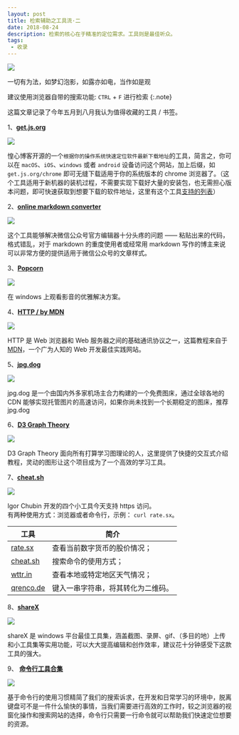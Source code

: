 ```yaml
---
layout: post
title: 检索辅助之工具流·二
date: 2018-08-24
description: 检索的核心在于精准的定位需求。工具则是最佳听众。
tags:
 - 收录
---
```


![](https://i.jpg.dog/img/34120c05cd2511e74c65cc5a88c7d713.jpg)

一切有为法，如梦幻泡影，如露亦如电，当作如是观
    
<!--more-->

建议使用浏览器自带的搜索功能: `CTRL` + `F` 进行检索
{:.note}

这篇文章记录了今年五月到八月我认为值得收藏的工具 / 书签。


1、**[get.js.org](//get.js.org)**

![](https://ask.qcloudimg.com/draft/1026032/7z79mbgzx8.png)

惶心博客开源的一个`根据你的操作系统快速定位软件最新下载地址`的工具，简言之，你可以在 `macOS`、`iOS`、`windows` 或者 `android` 设备访问这个网站，加上后缀，如 `get.js.org/chrome` 即可无缝下载适用于你的系统版本的 chrome 浏览器了。（这个工具适用于新机器的装机过程，不需要实现下载好大量的安装包，也无需担心版本问题，即可快速获取到想要下载的软件地址，这里有这个工具[支持的列表](https://get.js.org/apps)）


2、**[online markdown converter](http://md.barretlee.com/)**

![](https://telegra.ph/file/86e7acbb16b430afb0de9.png)

这个工具能够解决微信公众号官方编辑器十分头疼的问题 —— 粘贴出来的代码，格式错乱，对于 markdown 的重度使用者或经常用 markdown 写作的博主来说可以非常方便的提供适用于微信公众号的文章样式。


3、**[Popcorn](https://github.com/bbougot/Popcorn)**

![](https://telegra.ph/file/db6539bae03e202bc5eaa.png)

在 windows 上观看影音的优雅解决方案。


4、**[HTTP / by MDN](https://developer.mozilla.org/zh-CN/docs/Web/HTTP)**

![](https://i.jpg.dog/img/3a90ec2e83615b860ae07b0f04b8e8fe.png)

HTTP 是 Web 浏览器和 Web 服务器之间的基础通讯协议之一，这篇教程来自于 [MDN](https://developer.mozilla.org/zh-CN/docs/Web)，一个广为人知的 Web 开发最佳实践网站。


5、**[jpg.dog](https://jpg.dog/)**

![](https://i.jpg.dog/img/7359f04c3cd0639ece89ae3a7a88fb7f.png)

jpg.dog 是一个由国内外多家机场主合力构建的一个免费图床，通过全球各地的 CDN 能够实现托管图片的高速访问，如果你尚未找到一个长期稳定的图床，推荐 jpg.dog


6、**[D3 Graph Theory](https://mrpandey.github.io/d3graphTheory/index.html)**

![](https://telegra.ph/file/9a93380599aedcd871df3.gif)

D3 Graph Theory 面向所有打算学习图理论的人，这里提供了快捷的交互式介绍教程，灵动的图形让这个项目成为了一个高效的学习工具。


7、**[cheat.sh](//cheat.sh)**

![](https://i.jpg.dog/img/378c5ab9afcb63394e7773c07fddc745.png)

Igor Chubin 开发的四个小工具今天支持 https 访问。  
有两种使用方式：浏览器或者命令行，示例： `curl rate.sx`。  

| 工具 | 简介
|-|-
[rate.sx](//rate.sx) | 查看当前数字货币的股价情况；  
[cheat.sh](//cheat.sh) | 搜索命令的使用方式；  
[wttr.in](//wttr.in) | 查看本地或特定地区天气情况；  
[qrenco.de](//qrenco.de) | 键入一串字符串，将其转化为二维码。


8、**[shareX](https://getsharex.com/)**

![](https://getsharex.com/img/ShareX_Animation.gif)

shareX 是 windows 平台最佳工具集，涵盖截图、录屏、gif、（多目的地）上传和小工具集等实用功能，可以大大提高编辑和创作效率，建议花十分钟感受下这款工具的强大。

9、 **[命令行工具合集](https://segmentfault.com/a/1190000009728316#articleHeader35)**

![](https://farm2.staticflickr.com/1884/44259303761_10d25df0e0_o.png)

基于命令行的使用习惯精简了我们的搜索诉求，在开发和日常学习的环境中，脱离键盘可不是一件什么愉快的事情，当我们需要进行高效的工作时，较之浏览器的视窗化操作和搜索网站的选择，命令行只需要一行命令就可以帮助我们快速定位想要的资源。